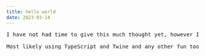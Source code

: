 ```yaml
---
title: hello world
date: 2023-03-14
---
```


<pre>I have not had time to give this much thought yet, however I am thinking of creating some sort of survival style game. 

Most likely using TypeScript and Twine and any other fun tools I find along the way. </pre>
